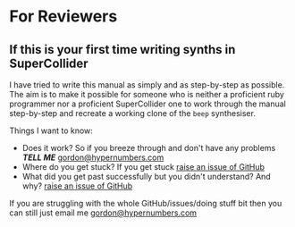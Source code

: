 # For Reviewers

## If this is your first time writing synths in SuperCollider

I have tried to write this manual as simply and as step-by-step as possible. The aim is to make it possible for someone who is neither a proficient ruby programmer nor a proficient SuperCollider one to work through the manual step-by-step and recreate a working clone of the `beep` synthesiser.

Things I want to know:

* Does it work? So if you breeze through and don't have any problems ***TELL ME*** gordon@hypernumbers.com
* Where do you get stuck? If you get stuck [raise an issue of GitHub](https://github.com/gordonguthrie/TheManual/issues)
* What did you get past successfully but you didn't understand? And why? [raise an issue of GitHub](https://github.com/gordonguthrie/TheManual/issues)

If you are struggling with the whole GitHub/issues/doing stuff bit then you can still just email me gordon@hypernumbers.com
